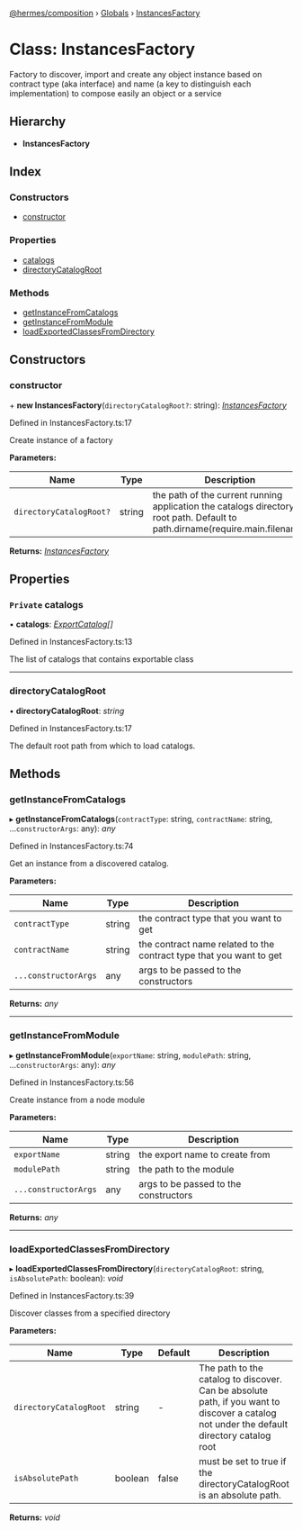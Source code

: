 [@hermes/composition](../README.md) › [Globals](../globals.md) › [InstancesFactory](instancesfactory.md)

# Class: InstancesFactory

Factory to discover, import and create any object instance based on contract type (aka interface) and name (a key to distinguish
each implementation) to compose easily an object or a service

## Hierarchy

* **InstancesFactory**

## Index

### Constructors

* [constructor](instancesfactory.md#constructor)

### Properties

* [catalogs](instancesfactory.md#private-catalogs)
* [directoryCatalogRoot](instancesfactory.md#directorycatalogroot)

### Methods

* [getInstanceFromCatalogs](instancesfactory.md#getinstancefromcatalogs)
* [getInstanceFromModule](instancesfactory.md#getinstancefrommodule)
* [loadExportedClassesFromDirectory](instancesfactory.md#loadexportedclassesfromdirectory)

## Constructors

###  constructor

\+ **new InstancesFactory**(`directoryCatalogRoot?`: string): *[InstancesFactory](instancesfactory.md)*

Defined in InstancesFactory.ts:17

Create instance of a factory

**Parameters:**

Name | Type | Description |
------ | ------ | ------ |
`directoryCatalogRoot?` | string | the path of the current running application the catalogs directory root path. Default to path.dirname(require.main.filename)  |

**Returns:** *[InstancesFactory](instancesfactory.md)*

## Properties

### `Private` catalogs

• **catalogs**: *[ExportCatalog](exportcatalog.md)[]*

Defined in InstancesFactory.ts:13

The list of catalogs that contains exportable class

___

###  directoryCatalogRoot

• **directoryCatalogRoot**: *string*

Defined in InstancesFactory.ts:17

The default root path from which to load catalogs.

## Methods

###  getInstanceFromCatalogs

▸ **getInstanceFromCatalogs**(`contractType`: string, `contractName`: string, ...`constructorArgs`: any): *any*

Defined in InstancesFactory.ts:74

Get an instance from a discovered catalog.

**Parameters:**

Name | Type | Description |
------ | ------ | ------ |
`contractType` | string | the contract type that you want to get |
`contractName` | string | the contract name related to the contract type that you want to get |
`...constructorArgs` | any | args to be passed to the constructors  |

**Returns:** *any*

___

###  getInstanceFromModule

▸ **getInstanceFromModule**(`exportName`: string, `modulePath`: string, ...`constructorArgs`: any): *any*

Defined in InstancesFactory.ts:56

Create instance from a node module

**Parameters:**

Name | Type | Description |
------ | ------ | ------ |
`exportName` | string | the export name to create from |
`modulePath` | string | the path to the module |
`...constructorArgs` | any | args to be passed to the constructors  |

**Returns:** *any*

___

###  loadExportedClassesFromDirectory

▸ **loadExportedClassesFromDirectory**(`directoryCatalogRoot`: string, `isAbsolutePath`: boolean): *void*

Defined in InstancesFactory.ts:39

Discover classes from a specified directory

**Parameters:**

Name | Type | Default | Description |
------ | ------ | ------ | ------ |
`directoryCatalogRoot` | string | - | The path to the catalog to discover. Can be absolute path, if you want to discover a catalog not under the default directory catalog root |
`isAbsolutePath` | boolean | false | must be set to true if the directoryCatalogRoot is an absolute path.  |

**Returns:** *void*
